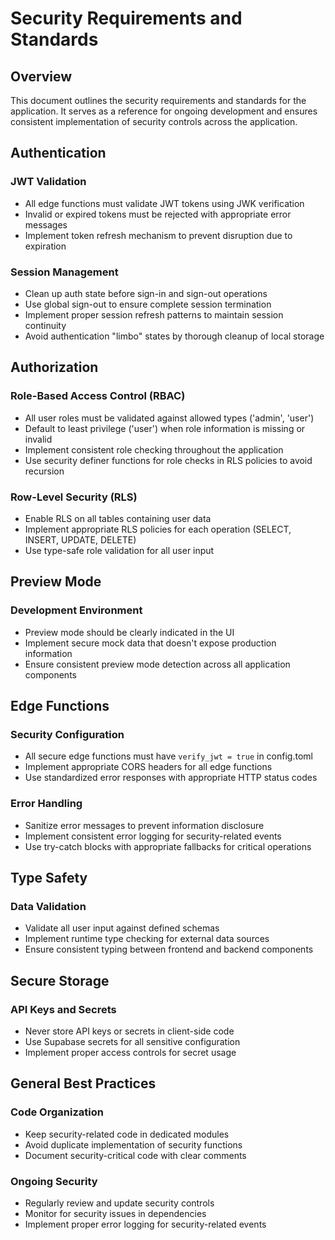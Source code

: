 
# Security Requirements and Standards

## Overview
This document outlines the security requirements and standards for the application.
It serves as a reference for ongoing development and ensures consistent implementation
of security controls across the application.

## Authentication

### JWT Validation
- All edge functions must validate JWT tokens using JWK verification
- Invalid or expired tokens must be rejected with appropriate error messages
- Implement token refresh mechanism to prevent disruption due to expiration

### Session Management
- Clean up auth state before sign-in and sign-out operations
- Use global sign-out to ensure complete session termination
- Implement proper session refresh patterns to maintain session continuity
- Avoid authentication "limbo" states by thorough cleanup of local storage

## Authorization

### Role-Based Access Control (RBAC)
- All user roles must be validated against allowed types ('admin', 'user')
- Default to least privilege ('user') when role information is missing or invalid
- Implement consistent role checking throughout the application
- Use security definer functions for role checks in RLS policies to avoid recursion

### Row-Level Security (RLS)
- Enable RLS on all tables containing user data
- Implement appropriate RLS policies for each operation (SELECT, INSERT, UPDATE, DELETE)
- Use type-safe role validation for all user input

## Preview Mode

### Development Environment
- Preview mode should be clearly indicated in the UI
- Implement secure mock data that doesn't expose production information
- Ensure consistent preview mode detection across all application components

## Edge Functions

### Security Configuration
- All secure edge functions must have `verify_jwt = true` in config.toml
- Implement appropriate CORS headers for all edge functions
- Use standardized error responses with appropriate HTTP status codes

### Error Handling
- Sanitize error messages to prevent information disclosure
- Implement consistent error logging for security-related events
- Use try-catch blocks with appropriate fallbacks for critical operations

## Type Safety

### Data Validation
- Validate all user input against defined schemas
- Implement runtime type checking for external data sources
- Ensure consistent typing between frontend and backend components

## Secure Storage

### API Keys and Secrets
- Never store API keys or secrets in client-side code
- Use Supabase secrets for all sensitive configuration
- Implement proper access controls for secret usage

## General Best Practices

### Code Organization
- Keep security-related code in dedicated modules
- Avoid duplicate implementation of security functions
- Document security-critical code with clear comments

### Ongoing Security
- Regularly review and update security controls
- Monitor for security issues in dependencies
- Implement proper error logging for security-related events
